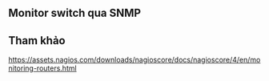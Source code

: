 ## Monitor switch qua SNMP



## Tham khảo

https://assets.nagios.com/downloads/nagioscore/docs/nagioscore/4/en/monitoring-routers.html
